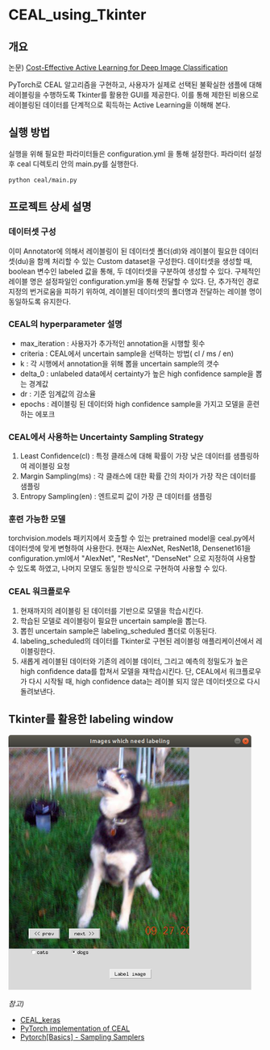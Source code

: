 # CEAL_using_Tkinter

## 개요

논문) [Cost-Effective Active Learning for Deep Image Classification](https://arxiv.org/abs/1701.03551)

PyTorch로 CEAL 알고리즘을 구현하고, 사용자가 실제로 선택된 불확실한 샘플에 대해 레이블링을 수행하도록 Tkinter를 활용한 GUI를 제공한다. 이를 통해 제한된 비용으로 레이블링된 데이터를 단계적으로 획득하는 Active Learning을 이해해 본다.



## 실행 방법

 실행을 위해 필요한 파라미터들은 configuration.yml 을 통해 설정한다.  파라미터 설정 후 ceal 디렉토리 안의 main.py를 실행한다.

```shell
python ceal/main.py
```



## 프로젝트 상세 설명

### 데이터셋 구성

 이미 Annotator에 의해서 레이블링이 된 데이터셋 폴더(dl)와 레이블이 필요한 데이터셋(du)을 함께 처리할 수 있는 Custom dataset을 구성한다. 데이터셋을 생성할 때, boolean 변수인 labeled 값을 통해, 두 데이터셋을 구분하여 생성할 수 있다. 구체적인 레이블 명은 설정파일인 configuration.yml을 통해 전달할 수 있다. 단, 추가적인 경로 지정의 번거로움을 피하기 위하여, 레이블된 데이터셋의 폴더명과 전달하는 레이블 명이 동일하도록 유지한다. 

### CEAL의 hyperparameter 설명

- max_iteration : 사용자가 추가적인 annotation을 시행할 횟수
- criteria : CEAL에서 uncertain sample을 선택하는 방법( cl / ms / en)
- k : 각 시행에서 annotation을 위해 뽑을 uncertain sample의 갯수
- delta_0 : unlabeled data에서 certainty가 높은 high confidence sample을 뽑는 경계값
- dr : 기준 임계값의 감소율
- epochs : 레이블링 된 데이터와 high confidence sample을 가지고 모델을 훈련하는 에포크

### CEAL에서 사용하는 Uncertainty Sampling Strategy

1. Least Confidence(cl) : 특정 클래스에 대해 확률이 가장 낮은 데이터를 샘플링하여 레이블링 요청
2. Margin Sampling(ms) : 각 클래스에 대한 확률 간의 차이가 가장 작은 데이터를 샘플링
3. Entropy Sampling(en) : 엔트로피 값이 가장 큰 데이터를 샘플링

### 훈련 가능한 모델

 torchvision.models 패키지에서 호출할 수 있는 pretrained model을 ceal.py에서 데이터셋에 맞게 변형하여 사용한다. 현재는 AlexNet, ResNet18, Densenet161을 configuration.yml에서 "AlexNet", "ResNet", "DenseNet" 으로 지정하여 사용할 수 있도록 하였고, 나머지 모델도 동일한 방식으로 구현하여 사용할 수 있다.

### CEAL 워크플로우

1. 현재까지의 레이블링 된 데이터를 기반으로 모델을 학습시킨다. 
2. 학습된 모델로 레이블링이 필요한 uncertain sample을 뽑는다.
3. 뽑힌 uncertain sample은 labeling_scheduled 폴더로 이동된다.
4. labeling_scheduled의 데이터를 Tkinter로 구현된 레이블링 애플리케이션에서 레이블링한다.
5. 새롭게 레이블된 데이터와 기존의 레이블 데이터, 그리고 예측의 정밀도가 높은 high confidence data를 합쳐서 모델을 재학습시킨다. 단, CEAL에서 워크플로우가 다시 시작될 때, high confidence data는 레이블 되지 않은 데이터셋으로 다시 돌려보낸다.

## Tkinter를 활용한 labeling window

<img src="./ceal/labeling_window.png" alt="Tkinter labeling window" style="zoom:80%;" /> 





*참고)*

- [CEAL_keras](https://github.com/dhaalves/CEAL_keras)
- [PyTorch implementation of CEAL](https://github.com/rafikg/CEAL)
- [Pytorch[Basics] - Sampling Samplers](https://towardsdatascience.com/pytorch-basics-sampling-samplers-2a0f29f0bf2a)
